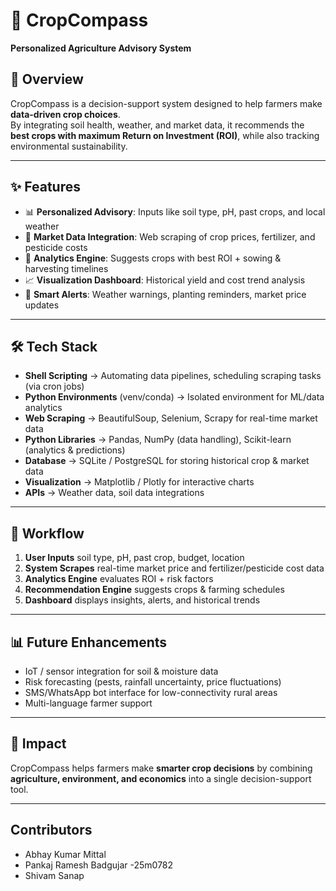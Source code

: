# 🌱 CropCompass

**Personalized Agriculture Advisory System**

## 📌 Overview

CropCompass is a decision-support system designed to help farmers make **data-driven crop choices**.  
By integrating soil health, weather, and market data, it recommends the **best crops with maximum Return on Investment (ROI)**, while also tracking environmental sustainability.

---

## ✨ Features

- 📊 **Personalized Advisory**: Inputs like soil type, pH, past crops, and local weather
- 🛒 **Market Data Integration**: Web scraping of crop prices, fertilizer, and pesticide costs
- 🤖 **Analytics Engine**: Suggests crops with best ROI + sowing & harvesting timelines
- 📈 **Visualization Dashboard**: Historical yield and cost trend analysis
- 🔔 **Smart Alerts**: Weather warnings, planting reminders, market price updates

---

## 🛠️ Tech Stack

- **Shell Scripting** → Automating data pipelines, scheduling scraping tasks (via cron jobs)
- **Python Environments** (venv/conda) → Isolated environment for ML/data analytics
- **Web Scraping** → BeautifulSoup, Selenium, Scrapy for real-time market data
- **Python Libraries** → Pandas, NumPy (data handling), Scikit-learn (analytics & predictions)
- **Database** → SQLite / PostgreSQL for storing historical crop & market data
- **Visualization** → Matplotlib / Plotly for interactive charts
- **APIs** → Weather data, soil data integrations

---

## 🚀 Workflow

1. **User Inputs** soil type, pH, past crop, budget, location
2. **System Scrapes** real-time market price and fertilizer/pesticide cost data
3. **Analytics Engine** evaluates ROI + risk factors
4. **Recommendation Engine** suggests crops & farming schedules
5. **Dashboard** displays insights, alerts, and historical trends

---

## 📊 Future Enhancements

- IoT / sensor integration for soil & moisture data
- Risk forecasting (pests, rainfall uncertainty, price fluctuations)
- SMS/WhatsApp bot interface for low-connectivity rural areas
- Multi-language farmer support

---

## 🤝 Impact

CropCompass helps farmers make **smarter crop decisions** by combining **agriculture, environment, and economics** into a single decision-support tool.

---
## Contributors
- Abhay Kumar Mittal
- Pankaj Ramesh Badgujar -25m0782
- Shivam Sanap
